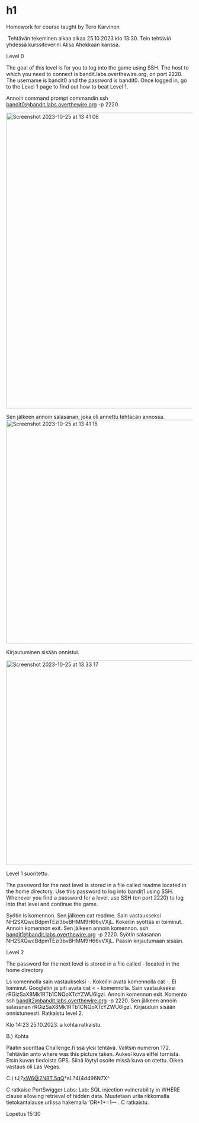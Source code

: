 # h1
Homework for course taught by Tero Karvinen

 Tehtävän tekeminen alkaa alkaa 25.10.2023 klo 13:30.  Tein tehtäviö yhdessä kurssitoverini Alisa Ahokkaan kanssa. 

Level 0

The goal of this level is for you to log into the game using SSH. The host to which you need to connect is bandit.labs.overthewire.org, on port 2220. The username is bandit0 and the password is bandit0. Once logged in, go to the Level 1 page to find out how to beat Level 1.

Annoin command prompt commandin ssh bandit0@bandit.labs.overthewire.org -p 2220 



<img width="796" alt="Screenshot 2023-10-25 at 13 41 06" src="https://github.com/AkiAleksi/h1/assets/112399816/35e42af5-adf4-449f-a35b-86d8351da70a">





Sen jälkeen annoin salasanan, joka oli annettu tehtäcän annossa.
<img width="603" alt="Screenshot 2023-10-25 at 13 41 15" src="https://github.com/AkiAleksi/h1/assets/112399816/731730d4-49a5-4a78-a19c-61a1d840ced7">


Kirjautuminen sisään onnistui.  


<img width="551" alt="Screenshot 2023-10-25 at 13 33 17" src="https://github.com/AkiAleksi/h1/assets/112399816/364ea0d8-9f74-4bfa-ad4e-cd0c516b0338">

Level 1 suoritettu.

The password for the next level is stored in a file called readme located in the home directory. Use this password to log into bandit1 using SSH. Whenever you find a password for a level, use SSH (on port 2220) to log into that level and continue the game.

Syötin ls komennon. Sen jälkeen cat readme. Sain vastaukseksi NH2SXQwcBdpmTEzi3bvBHMM9H66vVXjL.  Kokeilin syöttää ei toiminut. Annoin komennon exit. Sen jälkeen annoin komennon. ssh bandit1@bandit.labs.overthewire.org -p 2220. Syötin salasanan NH2SXQwcBdpmTEzi3bvBHMM9H66vVXjL. Pääsin kirjautumaan sisään. 

Level 2

The password for the next level is stored in a file called - located in the home directory

Ls komennolla sain vastaukseksi -. Kokeilin avata komennolla cat -. Ei toiminut. Googletin ja piti avata cat < - komennolla. Sain vastaukseksi rRGizSaX8Mk1RTb1CNQoXTcYZWU6lgzi. Annoin komennon exit. Komento ssh bandit2@bandit.labs.overthewire.org -p 2220. Sen jälkeen annoin salasanan rRGizSaX8Mk1RTb1CNQoXTcYZWU6lgzi. Kirjauduin sisään onnistuneesti. Ratkaistu level 2.

Klo 14:23 25.10.2023. a kohta ratkaistu.

B.) Kohta

Päätin suorittaa Challenge.fi ssä yksi tehtävä. Valitsin numeron 172. Tehtävän anto where was this picture taken. Aukesi kuva eiffel tornista. Etsin kuvan tiedoista GPS. Siinä löytyi osoite missä kuva on otettu. Oikea vastaus oli Las Vegas. 

C.)
tJ,?xW6@2N8T.5qQ*aL?4(4d496N7X\^

C ratkaise PortSwigger Labs: Lab: SQL injection vulnerability in WHERE clause allowing retrieval of hidden data. Muutetaan urlia rikkomalla tietokantalause urlissa hakemalla ‘OR+1+=1—  . C ratkaistu.

Lopetus 15:30
